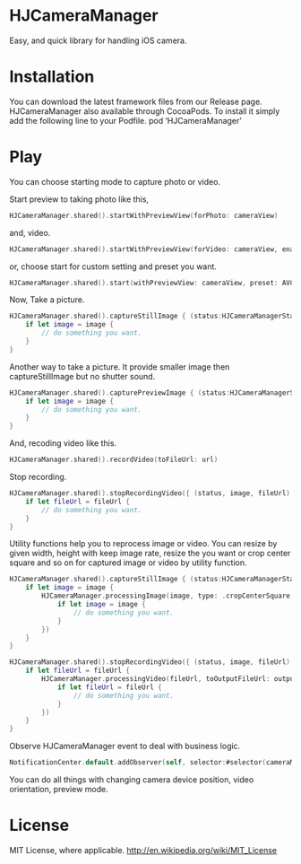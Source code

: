 HJCameraManager
============

Easy, and quick library for handling iOS camera.

# Installation

You can download the latest framework files from our Release page.
HJCameraManager also available through CocoaPods. To install it simply add the following line to your Podfile.
pod ‘HJCameraManager’

# Play

You can choose starting mode to capture photo or video.

Start preview to taking photo like this,

```swift
HJCameraManager.shared().startWithPreviewView(forPhoto: cameraView)
```

and, video.

```swift
HJCameraManager.shared().startWithPreviewView(forVideo: cameraView, enableAudio: false)
```

or, choose start for custom setting and preset you want.

```swift
HJCameraManager.shared().start(withPreviewView: cameraView, preset: AVCaptureSessionPreset3840x2160, enableVideo: true, enableAudio: false)
```

Now, Take a picture.

```swift
HJCameraManager.shared().captureStillImage { (status:HJCameraManagerStatus, image:UIImage?, fileUrl:URL?) in
    if let image = image {
        // do something you want.
    }
}
```

Another way to take a picture. It provide smaller image then captureStillImage but no shutter sound.

```swift
HJCameraManager.shared().capturePreviewImage { (status:HJCameraManagerStatus, image:UIImage?, fileUrl:URL?) in
    if let image = image {
        // do something you want.
    }
}
```

And, recoding video like this.

```swift
HJCameraManager.shared().recordVideo(toFileUrl: url)
```

Stop recording.

```swift
HJCameraManager.shared().stopRecordingVideo({ (status, image, fileUrl) in
    if let fileUrl = fileUrl {
        // do something you want.
    }
}
```

Utility functions help you to reprocess image or video.
You can resize by given width, height with keep image rate, resize the you want or crop center square and so on for captured image or video by utility function.

```swift
HJCameraManager.shared().captureStillImage { (status:HJCameraManagerStatus, image:UIImage?, fileUrl:URL?) in
    if let image = image {
        HJCameraManager.processingImage(image, type: .cropCenterSquare, referenceSize: .zero, completion: { (status, image, fileUrl) in
            if let image = image {
                // do something you want.
            }
        })
    }
}

HJCameraManager.shared().stopRecordingVideo({ (status, image, fileUrl) in
    if let fileUrl = fileUrl {
        HJCameraManager.processingVideo(fileUrl, toOutputFileUrl: outputFileUrl, type: .cropCenterSquare, referenceSize: .zero, preset: AVAssetExportPresetHighestQuality, completion: { (status, image, fileUrl) in
            if let fileUrl = fileUrl {
                // do something you want.
            }
        })
    }
}
```

Observe HJCameraManager event to deal with business logic.

```swift
NotificationCenter.default.addObserver(self, selector:#selector(cameraManagerReport), name:NSNotification.Name(rawValue: HJCameraManagerNotification), object:nil)
```

You can do all things with changing camera device position, video orientation, preview mode.

# License

MIT License, where applicable. http://en.wikipedia.org/wiki/MIT_License
